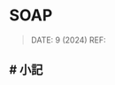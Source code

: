 ##### <!-- 收起 -->

<!----------- ref start ----------->

<!------------ ref end ------------>

# SOAP

> DATE: 9 (2024)
> REF:

## # 小記
